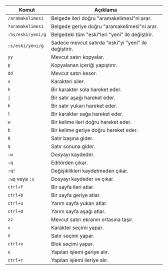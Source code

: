 | Komut           | Açıklama                                   |
|-----------------|--------------------------------------------|
| `/aramakelimesi`| Belgede ileri doğru "aramakelimesi"ni arar.|
| `?aramakelimesi`| Belgede geriye doğru "aramakelimesi"ni arar.|
| `:%s/eski/yeni/g`| Belgedeki tüm "eski"leri "yeni" ile değiştirir.|
| `:s/eski/yeni/g`| Sadece mevcut satırda "eski"yi "yeni" ile değiştirir.|
| `yy`            | Mevcut satırı kopyalar.                   |
| `p`             | Kopyalanan içeriği yapıştırır.            |
| `dd`            | Mevcut satırı keser.                      |
| `x`             | Karakteri siler.                          |
| `h`             | Bir karakter sola hareket eder.           |
| `j`             | Bir satır aşağı hareket eder.             |
| `k`             | Bir satır yukarı hareket eder.            |
| `l`             | Bir karakter sağa hareket eder.           |
| `w`             | Bir kelime ileri doğru hareket eder.      |
| `b`             | Bir kelime geriye doğru hareket eder.     |
| `0`             | Satır başına gider.                       |
| `$`             | Satır sonuna gider.                       |
| `:w`            | Dosyayı kaydeder.                         |
| `:q`            | Editörden çıkar.                          |
| `:q!`           | Değişiklikleri kaydetmeden çıkar.         |
| `:wq` veya `:x`| Dosyayı kaydeder ve çıkar.                |
| `ctrl+f`        | Bir sayfa ileri atlar.                    |
| `ctrl+b`        | Bir sayfa geriye atlar.                   |
| `ctrl+u`        | Yarım sayfa yukarı atlar.                 |
| `ctrl+d`        | Yarım sayfa aşağı atlar.                  |
| `zz`            | Mevcut satırı ekranın ortasına taşır.     |
| `v`             | Karakter seçimi yapar.                    |
| `V`             | Satır seçimi yapar.                       |
| `ctrl+v`        | Blok seçimi yapar.                        |
| `u`             | Yapılan işlemi geriye alır.               |
| `ctrl+r`        | Yapılan işlemi ileriye alır.               |
